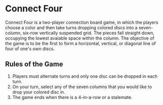 # Connect Four
Connect Four is a two-player connection board game, in which the players choose a color and then take turns dropping colored discs into a seven-column, six-row vertically suspended grid. The pieces fall straight down, occupying the lowest avaiable space within the column. The objective of the game is to be the first to form a horizontal, vertical, or diagonal line of four of one's own discs. 

## Rules of the Game
1. Players must alternate turns and only one disc can be dropped in each turn.
2. On your turn, select any of the seven columns that you would like to drop your colored disc in.
3. The game ends when there is a 4-in-a-row or a stalemate.  
